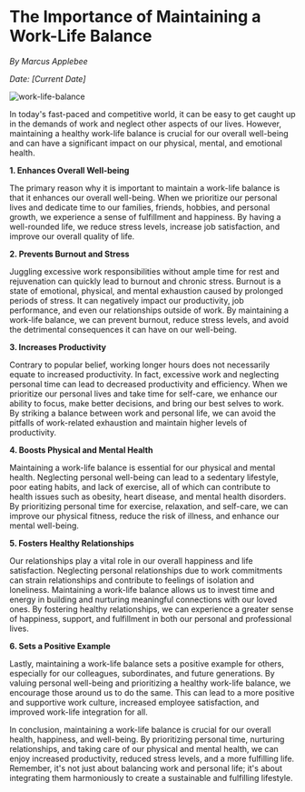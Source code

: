 # The Importance of Maintaining a Work-Life Balance

*By Marcus Applebee*

*Date: [Current Date]*

![work-life-balance](image-link)

In today's fast-paced and competitive world, it can be easy to get caught up in the demands of work and neglect other aspects of our lives. However, maintaining a healthy work-life balance is crucial for our overall well-being and can have a significant impact on our physical, mental, and emotional health.

**1. Enhances Overall Well-being**

The primary reason why it is important to maintain a work-life balance is that it enhances our overall well-being. When we prioritize our personal lives and dedicate time to our families, friends, hobbies, and personal growth, we experience a sense of fulfillment and happiness. By having a well-rounded life, we reduce stress levels, increase job satisfaction, and improve our overall quality of life.

**2. Prevents Burnout and Stress**

Juggling excessive work responsibilities without ample time for rest and rejuvenation can quickly lead to burnout and chronic stress. Burnout is a state of emotional, physical, and mental exhaustion caused by prolonged periods of stress. It can negatively impact our productivity, job performance, and even our relationships outside of work. By maintaining a work-life balance, we can prevent burnout, reduce stress levels, and avoid the detrimental consequences it can have on our well-being.

**3. Increases Productivity**

Contrary to popular belief, working longer hours does not necessarily equate to increased productivity. In fact, excessive work and neglecting personal time can lead to decreased productivity and efficiency. When we prioritize our personal lives and take time for self-care, we enhance our ability to focus, make better decisions, and bring our best selves to work. By striking a balance between work and personal life, we can avoid the pitfalls of work-related exhaustion and maintain higher levels of productivity.

**4. Boosts Physical and Mental Health**

Maintaining a work-life balance is essential for our physical and mental health. Neglecting personal well-being can lead to a sedentary lifestyle, poor eating habits, and lack of exercise, all of which can contribute to health issues such as obesity, heart disease, and mental health disorders. By prioritizing personal time for exercise, relaxation, and self-care, we can improve our physical fitness, reduce the risk of illness, and enhance our mental well-being.

**5. Fosters Healthy Relationships**

Our relationships play a vital role in our overall happiness and life satisfaction. Neglecting personal relationships due to work commitments can strain relationships and contribute to feelings of isolation and loneliness. Maintaining a work-life balance allows us to invest time and energy in building and nurturing meaningful connections with our loved ones. By fostering healthy relationships, we can experience a greater sense of happiness, support, and fulfillment in both our personal and professional lives.

**6. Sets a Positive Example**

Lastly, maintaining a work-life balance sets a positive example for others, especially for our colleagues, subordinates, and future generations. By valuing personal well-being and prioritizing a healthy work-life balance, we encourage those around us to do the same. This can lead to a more positive and supportive work culture, increased employee satisfaction, and improved work-life integration for all.

In conclusion, maintaining a work-life balance is crucial for our overall health, happiness, and well-being. By prioritizing personal time, nurturing relationships, and taking care of our physical and mental health, we can enjoy increased productivity, reduced stress levels, and a more fulfilling life. Remember, it's not just about balancing work and personal life; it's about integrating them harmoniously to create a sustainable and fulfilling lifestyle.